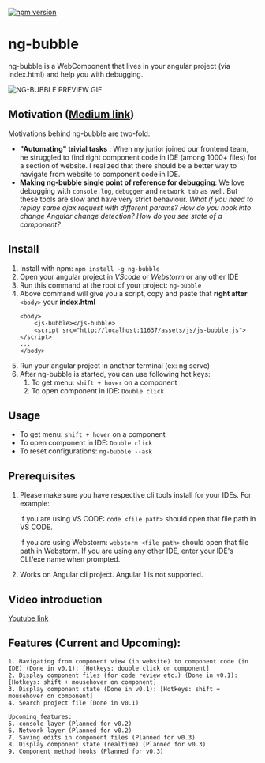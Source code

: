 [![npm version](https://badge.fury.io/js/ng-bubble.svg)](https://badge.fury.io/js/ng-bubble)

# ng-bubble
ng-bubble is a WebComponent that lives in your angular project (via index.html) and help you with debugging.

![NG-BUBBLE PREVIEW GIF](public/assets/imgs/ngbubbleIntroductionvideo.gif)


## Motivation ([Medium link](https://medium.com/@sandeepkgupta007/introducing-ng-bubble-your-angular-companion-f25dda56492))
Motivations behind ng-bubble are two-fold:
  - **"Automating" trivial tasks** : When my junior joined our frontend team, he struggled to find right component code in IDE (among 1000+ files) for a section of website. I realized that there should be a better way to navigate from website to component code in IDE.
  - **Making ng-bubble single point of reference for debugging**: We love debugging with ```console.log```, `debugger` and `network tab` as well. But these tools are slow and have very strict behaviour. *What if you need to replay same ajax request with different params? How do you hook into change Angular change detection? How do you see state of a component?*

## Install
1. Install with npm: `npm install -g ng-bubble`
2. Open your angular project in *VScode* or *Webstorm* or any other IDE
3. Run this command at the root of your project: `ng-bubble`
4. Above command will give you a script, copy and paste that **right after** `<body>` your **index.html**
   ```
   <body>
       <js-bubble></js-bubble>
       <script src="http://localhost:11637/assets/js/js-bubble.js"></script>
   ...
   </body>
    ```
5. Run your angular project in another terminal (ex: ng serve)
6. After ng-bubble is started, you can use following hot keys:
    1. To get menu: ```shift + hover``` on a component
    2. To open component in IDE: ```Double click```
 
 
 ## Usage
* To get menu: ```shift + hover``` on a component
* To open component in IDE: ```Double click```
* To reset configurations: ```ng-bubble --ask```
    
## Prerequisites
1. Please make sure you have respective cli tools install for your IDEs. For example:

   If you are using VS CODE: ```code <file path>``` should open that file path in VS CODE.
   
   If you are using Webstorm: ```webstorm <file path>``` should open that file path in Webstorm.
   If you are using any other IDE, enter your IDE's CLI/exe name when prompted.
2. Works on Angular cli project. Angular 1 is not supported.


## Video introduction
  [Youtube link](https://www.youtube.com/watch?v=-HyZ1aOV46k)
  
  
## Features (Current and Upcoming):
  
	1. Navigating from component view (in website) to component code (in IDE) (Done in v0.1): [Hotkeys: double click on component] 
	2. Display component files (for code review etc.) (Done in v0.1): [Hotkeys: shift + mousehover on component]
	3. Display component state (Done in v0.1): [Hotkeys: shift + mousehover on component] 
	4. Search project file (Done in v0.1)
	
	Upcoming features:
	5. console layer (Planned for v0.2)
	6. Network layer (Planned for v0.2)
	7. Saving edits in component files (Planned for v0.3)
	8. Display component state (realtime) (Planned for v0.3)
	9. Component method hooks (Planned for v0.3)


